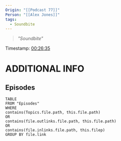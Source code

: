 ```yaml
---
Origin: "[[Podcast 77]]"
Person: "[[Alex Jones]]"
tags:
  - Soundbite
---
```

> *"Soundbite"*

Timestamp: [00:26:35](https://youtu.be/fA8eOB91-fY?t=1593)

# ADDITIONAL INFO

## Episodes
``` dataview
TABLE
FROM "Episodes"
WHERE 
contains(Topics.file.path, this.file.path) 
OR 
contains(file.outlinks.file.path, this.file.path)
OR
contains(file.inlinks.file.path, this.filep)
GROUP BY file.link
```
